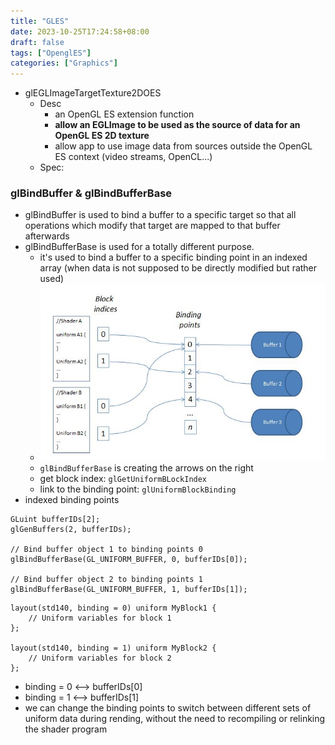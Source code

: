 ```yaml
---
title: "GLES"
date: 2023-10-25T17:24:58+08:00
draft: false
tags: ["OpenglES"]
categories: ["Graphics"]
---
```


- glEGLImageTargetTexture2DOES
	- Desc
		- an OpenGL ES extension function
		- **allow an EGLImage to be used as the source of data for an OpenGL ES 2D texture**
		- allow app to use image data from sources outside the OpenGL ES context (video streams, OpenCL...)
	- Spec:


### glBindBuffer & glBindBufferBase
- glBindBuffer is used to bind a buffer to a specific target so that all operations which modify that target are mapped to that buffer afterwards
- glBindBufferBase is used for a totally different purpose.
	- it's used to bind a buffer to a specific binding point in an indexed array (when data is not supposed to be directly modified but rather used)
    - ![Alt text](image.png)
	- `glBindBufferBase` is creating the arrows on the right
	- get block index: `glGetUniformBLockIndex`
	- link to the binding point: `glUniformBlockBinding`
- indexed binding points
```
GLuint bufferIDs[2];
glGenBuffers(2, bufferIDs);

// Bind buffer object 1 to binding points 0
glBindBufferBase(GL_UNIFORM_BUFFER, 0, bufferIDs[0]);

// Bind buffer object 2 to binding points 1
glBindBufferBase(GL_UNIFORM_BUFFER, 1, bufferIDs[1]);

```

```
layout(std140, binding = 0) uniform MyBlock1 {
    // Uniform variables for block 1
};

layout(std140, binding = 1) uniform MyBlock2 {
    // Uniform variables for block 2
};

```
- binding = 0  <-->  bufferIDs\[0\]
- binding = 1   <-->  bufferIDs\[1\]
- we can change the binding points to switch between different sets of uniform data during rending, without the need to recompiling or relinking the shader program